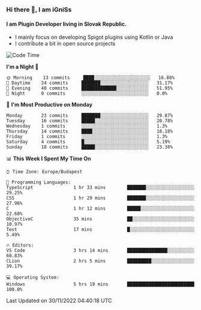 ### Hi there 👋, I am iGniSs

#### I am Plugin Developer living in Slovak Republic.
- I mainly focus on developing Spigot plugins using Kotlin or Java
- I contribute a bit in open source projects

<!--START_SECTION:waka-->
![Code Time](http://img.shields.io/badge/Code%20Time-970%20hrs%207%20mins-blue)

**I'm a Night 🦉** 

```text
🌞 Morning    13 commits     ████░░░░░░░░░░░░░░░░░░░░░   16.88% 
🌆 Daytime    24 commits     ███████░░░░░░░░░░░░░░░░░░   31.17% 
🌃 Evening    40 commits     █████████████░░░░░░░░░░░░   51.95% 
🌙 Night      0 commits      ░░░░░░░░░░░░░░░░░░░░░░░░░   0.0%

```
📅 **I'm Most Productive on Monday** 

```text
Monday       23 commits     ███████░░░░░░░░░░░░░░░░░░   29.87% 
Tuesday      16 commits     █████░░░░░░░░░░░░░░░░░░░░   20.78% 
Wednesday    1 commits      ░░░░░░░░░░░░░░░░░░░░░░░░░   1.3% 
Thursday     14 commits     ████░░░░░░░░░░░░░░░░░░░░░   18.18% 
Friday       1 commits      ░░░░░░░░░░░░░░░░░░░░░░░░░   1.3% 
Saturday     4 commits      █░░░░░░░░░░░░░░░░░░░░░░░░   5.19% 
Sunday       18 commits     █████░░░░░░░░░░░░░░░░░░░░   23.38%

```


📊 **This Week I Spent My Time On** 

```text
⌚︎ Time Zone: Europe/Budapest

💬 Programming Languages: 
TypeScript               1 hr 33 mins        ███████░░░░░░░░░░░░░░░░░░   29.25% 
CSS                      1 hr 29 mins        ███████░░░░░░░░░░░░░░░░░░   27.96% 
C                        1 hr 12 mins        █████░░░░░░░░░░░░░░░░░░░░   22.68% 
ObjectiveC               35 mins             ██░░░░░░░░░░░░░░░░░░░░░░░   10.97% 
Text                     17 mins             █░░░░░░░░░░░░░░░░░░░░░░░░   5.49%

🔥 Editors: 
VS Code                  3 hrs 14 mins       ███████████████░░░░░░░░░░   60.83% 
CLion                    2 hrs 5 mins        █████████░░░░░░░░░░░░░░░░   39.17%

💻 Operating System: 
Windows                  5 hrs 19 mins       █████████████████████████   100.0%

```


 Last Updated on 30/11/2022 04:40:18 UTC
<!--END_SECTION:waka-->